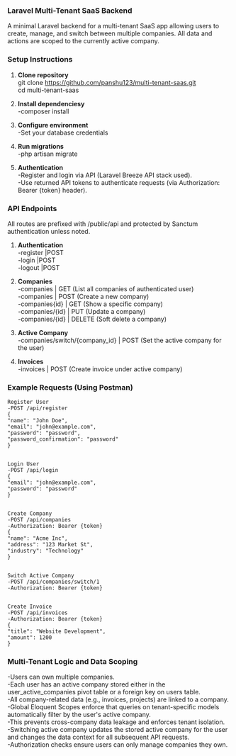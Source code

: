 ### Laravel Multi-Tenant SaaS Backend

A minimal Laravel backend for a multi-tenant SaaS app allowing users to create, manage, and switch between multiple companies. All data and actions are scoped to the currently active company.

### Setup Instructions

1. **Clone repository**<br>
    git clone https://github.com/panshu123/multi-tenant-saas.git<br>
    cd multi-tenant-saas 

3. **Install dependenciesy**<br>
    -composer install

4. **Configure environment**<br>
    -Set your database credentials

5. **Run migrations**<br>
    -php artisan migrate

6. **Authentication**<br>
    -Register and login via API (Laravel Breeze API stack used).<br>
    -Use returned API tokens to authenticate requests (via Authorization: Bearer {token} header).



### API Endpoints<br>    
All routes are prefixed with /public/api and protected by Sanctum authentication unless noted.

1. **Authentication**<br>
    -register   |POST<br>
    -login      |POST<br>
    -logout     |POST<br>

2. **Companies**<br>
    -companies      | GET (List all companies of authenticated user)<br>
    -companies      | POST (Create a new company)<br>
    -companies{id}  | GET (Show a specific company)<br>
    -companies/{id} | PUT (Update a company)<br>
    -companies/{id} | DELETE (Soft delete a company)

3. **Active Company**<br>
    -companies/switch/{company_id} | POST (Set the active company for the user)

4. **Invoices**<br>
    -invoices | POST (Create invoice under active company)	



### Example Requests (Using Postman)<br>

    Register User
    -POST /api/register
    {
    "name": "John Doe",
    "email": "john@example.com",
    "password": "password",
    "password_confirmation": "password"
    }


    Login User
    -POST /api/login
    {
    "email": "john@example.com",
    "password": "password"
    }


    Create Company
    -POST /api/companies
    -Authorization: Bearer {token}
    {
    "name": "Acme Inc",
    "address": "123 Market St",
    "industry": "Technology"
    }


    Switch Active Company
    -POST /api/companies/switch/1
    -Authorization: Bearer {token}


    Create Invoice
    -POST /api/invoices
    -Authorization: Bearer {token}
    {
    "title": "Website Development",
    "amount": 1200
    }


### Multi-Tenant Logic and Data Scoping
-Users can own multiple companies.<br>
-Each user has an active company stored either in the user_active_companies pivot table or a foreign key on users table.<br>
-All company-related data (e.g., invoices, projects) are linked to a company.<br>
-Global Eloquent Scopes enforce that queries on tenant-specific models automatically filter by the user's active company.<br>
-This prevents cross-company data leakage and enforces tenant isolation.<br>
-Switching active company updates the stored active company for the user and changes the data context for all subsequent API requests.<br>
-Authorization checks ensure users can only manage companies they own.
